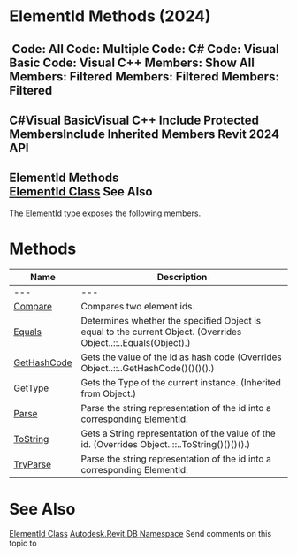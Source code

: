 # ElementId Methods (2024)

﻿
 Code: All Code: Multiple Code: C# Code: Visual Basic Code: Visual C++  Members: Show All Members: Filtered Members: Filtered Members: Filtered   
---  
C#Visual BasicVisual C++
Include Protected MembersInclude Inherited Members
Revit 2024 API  
---  
ElementId Methods  
[ElementId Class](44f3f7b1-3229-3404-93c9-dc5e70337dd6.md "ElementId Class") See Also  
---  
The [ElementId](44f3f7b1-3229-3404-93c9-dc5e70337dd6.md "ElementId Class") type exposes the following members.
# Methods
| Name | Description |
| --- | --- |
| --- | --- | --- |
| [Compare](697d29f7-4d22-b576-9abc-fbe64803737a.md "Compare Method") | Compares two element ids. |
| [Equals](a5f86bdf-84d9-cc34-7d80-93acf4f5955b.md "Equals Method") | Determines whether the specified Object is equal to the current Object.  (Overrides Object..::..Equals(Object).) |
| [GetHashCode](64b122ce-0c09-ccd4-213d-b06ab6ee7748.md "GetHashCode Method") | Gets the value of the id as hash code  (Overrides Object..::..GetHashCode()()()().) |
| GetType | Gets the Type of the current instance. (Inherited from Object.) |
| [Parse](aa22f1f3-4e78-ebd0-705f-084dd1a54eac.md "Parse Method") | Parse the string representation of the id into a corresponding ElementId. |
| [ToString](db92e345-5a0e-fbad-892a-bea2bd9de941.md "ToString Method") | Gets a String representation of the value of the id.  (Overrides Object..::..ToString()()()().) |
| [TryParse](7b254b04-e251-ea50-3678-4b530009c1b0.md "TryParse Method") | Parse the string representation of the id into a corresponding ElementId. |

# See Also
[ElementId Class](44f3f7b1-3229-3404-93c9-dc5e70337dd6.md "ElementId Class")
[Autodesk.Revit.DB Namespace](87546ba7-461b-c646-cbb1-2cb8f5bff8b2.md "Autodesk.Revit.DB Namespace")
Send comments on this topic to 
